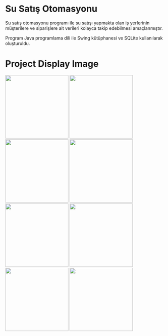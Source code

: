 # Su Satış Otomasyonu
Su satış otomasyonu programı ile su satışı yapmakta olan iş yerlerinin müşterilere ve siparişlere ait verileri kolayca takip edebilmesi amaçlanmıştır.

Program Java programlama dili ile Swing kütüphanesi ve SQLite kullanılarak oluşturuldu.

# Project Display Image
<p>
<a href="https://github.com/enestasdemir/SuSatisOtomasyonu/blob/master/screenshots/1_login.png" target="_blank">
<img src="https://github.com/enestasdemir/SuSatisOtomasyonu/blob/master/screenshots/1_login.png" width="200" style="max-width:100%;"></a>

<a href="https://github.com/enestasdemir/SuSatisOtomasyonu/blob/master/screenshots/2_main.png" target="_blank">
<img src="https://github.com/enestasdemir/SuSatisOtomasyonu/blob/master/screenshots/2_main.png" width="200" style="max-width:100%;"></a>
  
<a href="https://github.com/enestasdemir/SuSatisOtomasyonu/blob/master/screenshots/3_customer.png" target="_blank">
<img src="https://github.com/enestasdemir/SuSatisOtomasyonu/blob/master/screenshots/3_customer.png" width="200" style="max-width:100%;"></a>

<a href="https://github.com/enestasdemir/SuSatisOtomasyonu/blob/master/screenshots/4_order.png" target="_blank">
<img src="https://github.com/enestasdemir/SuSatisOtomasyonu/blob/master/screenshots/4_order.png" width="200" style="max-width:100%;"></a>

<a href="https://github.com/enestasdemir/SuSatisOtomasyonu/blob/master/screenshots/5_settings.png" target="_blank">
<img src="https://github.com/enestasdemir/SuSatisOtomasyonu/blob/master/screenshots/5_settings.png" width="200" style="max-width:100%;"></a>

<a href="https://github.com/enestasdemir/SuSatisOtomasyonu/blob/master/screenshots/6_dialogue.png" target="_blank">
<img src="https://github.com/enestasdemir/SuSatisOtomasyonu/blob/master/screenshots/6_dialogue.png" width="200" style="max-width:100%;"></a>

<a href="https://github.com/enestasdemir/SuSatisOtomasyonu/blob/master/screenshots/7_dialogue.png" target="_blank">
<img src="https://github.com/enestasdemir/SuSatisOtomasyonu/blob/master/screenshots/7_dialogue.png" width="200" style="max-width:100%;"></a>

<a href="https://github.com/enestasdemir/SuSatisOtomasyonu/blob/master/screenshots/8_dialogue.png" target="_blank">
<img src="https://github.com/enestasdemir/SuSatisOtomasyonu/blob/master/screenshots/8_dialogue.png" width="200" style="max-width:100%;"></a>

<p>
